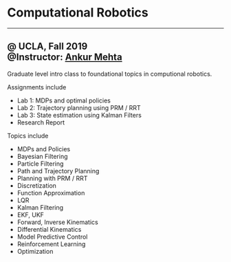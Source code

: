 # Computational Robotics

---
@ UCLA, Fall 2019 <br>
@Instructor: [Ankur Mehta](https://uclalemur.com/people/ankur-mehta)
---
Graduate level intro class to foundational topics in computional robotics.

Assignments include
- Lab 1: MDPs and optimal policies
- Lab 2: Trajectory planning using PRM / RRT
- Lab 3: State estimation using Kalman Filters
- Research Report

Topics include
- MDPs and Policies
- Bayesian Filtering
- Particle Filtering
- Path and Trajectory Planning
- Planning with PRM / RRT
- Discretization
- Function Approximation
- LQR
- Kalman Filtering
- EKF, UKF
- Forward, Inverse Kinematics
- Differential Kinematics
- Model Predictive Control
- Reinforcement Learning
- Optimization